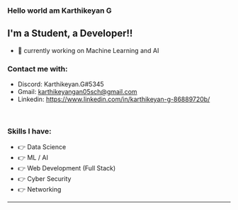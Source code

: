 ### Hello world am Karthikeyan G 


## I'm a Student, a Developer!!

- 🔭 currently working on Machine Learning and AI

### Contact me with:

- Discord: Karthikeyan.G#5345
- Gmail: karthikeyangan05sch@gmail.com 
- Linkedin: https://www.linkedin.com/in/karthikeyan-g-86889720b/


</br>



### Skills I have:
- 👉 Data Science 
- 👉 ML / AI
- 👉 Web Development (Full Stack)
- 👉 Cyber Security 
- 👉 Networking
---






